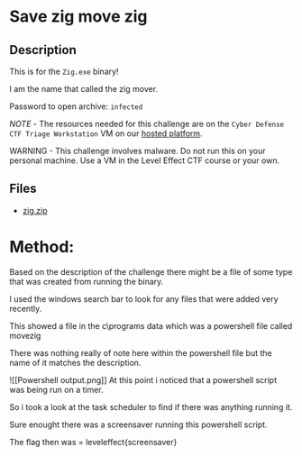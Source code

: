 # Save zig move zig

## Description

This is for the `Zig.exe` binary!

I am the name that called the zig mover.

Password to open archive: `infected`

*NOTE* - The resources needed for this challenge are on the `Cyber Defense CTF Triage Workstation` VM on our [hosted platform](https://training.leveleffect.com/courses/f4a9466f-edb0-42ff-bb0e-a95af2b05de5).

WARNING - This challenge involves malware. Do not run this on your personal machine. Use a VM in the Level Effect CTF course or your own. 

## Files

* [zig.zip](files/zig.zip)

# Method:

Based on the description of the challenge there might be a file of some type that was created from running the binary.

I used the windows search bar to look for any files that were added very recently.

This showed a file in the c\programs data which was a powershell file called movezig

There was nothing really of note here within the powershell file but the name of it matches the description.

![[Powershell output.png]]
At this point i noticed that a powershell script was being run on a timer.

So i took a look at the task scheduler to find if there was anything running it.

Sure enought there was a screensaver running this powershell script.

The flag then was = leveleffect{screensaver}

